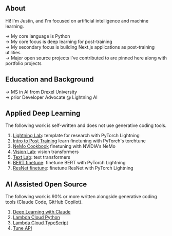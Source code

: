 ## About
Hi! I'm Justin, and I'm focused on artificial intelligence and machine learning. 

→ My core language is Python<br/>
→ My core focus is deep learning for post-training <br/>
→ My secondary focus is building Next.js applications as post-training utilities<br/>
→ Major open source projects I've contributed to are pinned here along with portfolio projects

## Education and Background

→ MS in AI from Drexel University <br/>
→ prior Developer Advocate @ Lightning AI 

## Applied Deep Learning

The following work is self-written and does not use generative coding tools. 

1. [Lightning Lab](https://github.com/jxtngx/lightning-lab): template for research with PyTorch Lightning
2. [Intro to Post Training](https://github.com/jxtngx/intro-to-post-training) learn finetuning with PyTorch's torchtune
3. [NeMo Cookbook](https://github.com/jxtngx/nemo-cookbook) finetuning with NVIDIA's NeMo
4. [Vision Lab](https://github.com/jxtngx/vision-lab): vision transformers
5. [Text Lab](https://github.com/jxtngx/text-lab): text transformers
6. [BERT finetune](https://github.com/jxtngx/bert-finetune): finetune BERT with PyTorch Lightning
7. [ResNet finetune](https://github.com/jxtngx/resnet-finetune): finetune ResNet with PyTorch Lightning

## AI Assisted Open Source

The following work is 90% or more written alongside generative coding tools (Claude Code, GitHub Copilot).

1. [Deep Learning with Claude](https://github.com/jxtngx/deep-learning-with-claude)
2. [Lambda Cloud Python](https://github.com/jxtngx/lambda-cloud-python)
3. [Lambda Cloud TypeScript](https://github.com/jxtngx/lambda-cloud-typescript)
4. [Tune API](https://github.com/theosis-ai/tuneapi)
